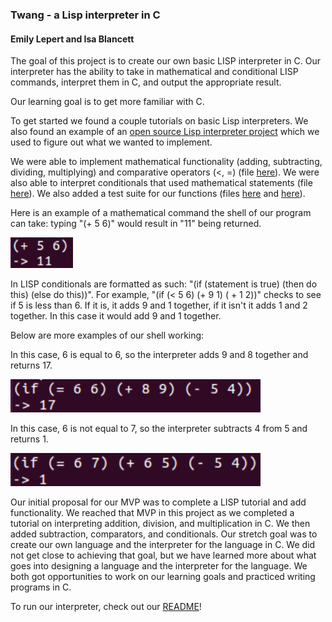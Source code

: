 ### Twang - a Lisp interpreter in C
#### Emily Lepert and Isa Blancett

The goal of this project is to create our own basic LISP interpreter in C. Our interpreter has the ability to take in mathematical and conditional LISP commands, interpret them in C, and output the appropriate result.

Our learning goal is to get more familiar with C.

To get started we found a couple tutorials on basic Lisp interpreters. We also found an example of an [open source Lisp interpreter project](https://github.com/rui314/minilisp) which we used to figure out what we wanted to implement.

We were able to implement mathematical functionality (adding, subtracting, dividing, multiplying) and comparative operators (<, =) (file [here](https://github.com/iblancett/SoftSysTWANG/blob/master/code/math.c)). We were also able to interpret conditionals that used mathematical statements (file [here](https://github.com/iblancett/SoftSysTWANG/blob/master/code/conditionals.c)). We also added a test suite for our functions (files [here](https://github.com/iblancett/SoftSysTWANG/blob/master/code/test_conditionals.c) and [here](https://github.com/iblancett/SoftSysTWANG/blob/master/code/test_math.c)).

Here is an example of a mathematical command the shell of our program can take: typing "(+ 5 6)" would result in "11" being returned.

<img width="100" src="https://raw.githubusercontent.com/iblancett/SoftSysTWANG/master/images/adding.png">

In LISP conditionals are formatted as such: "(if (statement is true) (then do this) (else do this))". For example, "(if (< 5 6) (+ 9 1) ( + 1 2))" checks to see if 5 is less than 6. If it is, it adds 9 and 1 together, if it isn't it adds 1 and 2 together. In this case it would add 9 and 1 together.

Below are more examples of our shell working:

In this case, 6 is equal to 6, so the interpreter adds 9 and 8 together and returns 17.

<img width="400" src="https://raw.githubusercontent.com/iblancett/SoftSysTWANG/master/images/trueIFeq.png">

In this case, 6 is not equal to 7, so the interpreter subtracts 4 from 5 and returns 1.

<img width="400" src="https://raw.githubusercontent.com/iblancett/SoftSysTWANG/master/images/falseIFeq.png">

Our initial proposal for our MVP was to complete a LISP tutorial and add functionality. We reached that MVP in this project as we completed a tutorial on interpreting addition, division, and multiplication in C. We then added subtraction, comparators, and conditionals. Our stretch goal was to create our own language and the interpreter for the language in C. We did not get close to achieving that goal, but we have learned more about what goes into designing a language and the interpreter for the language. 
We both got opportunities to work on our learning goals and practiced writing programs in C.

To run our interpreter, check out our [README](https://github.com/iblancett/SoftSysTWANG/blob/master/README.md)!
